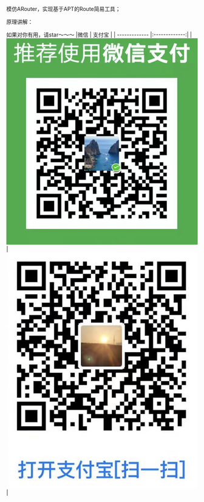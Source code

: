 
模仿ARouter，实现基于APT的Route简易工具；

原理讲解：




如果对你有用，请star～～～
|微信         | 支付宝           | 
| ------------- |:-------------:| 
| ![](./wechat.png)      | ![](./alipay.png) |


